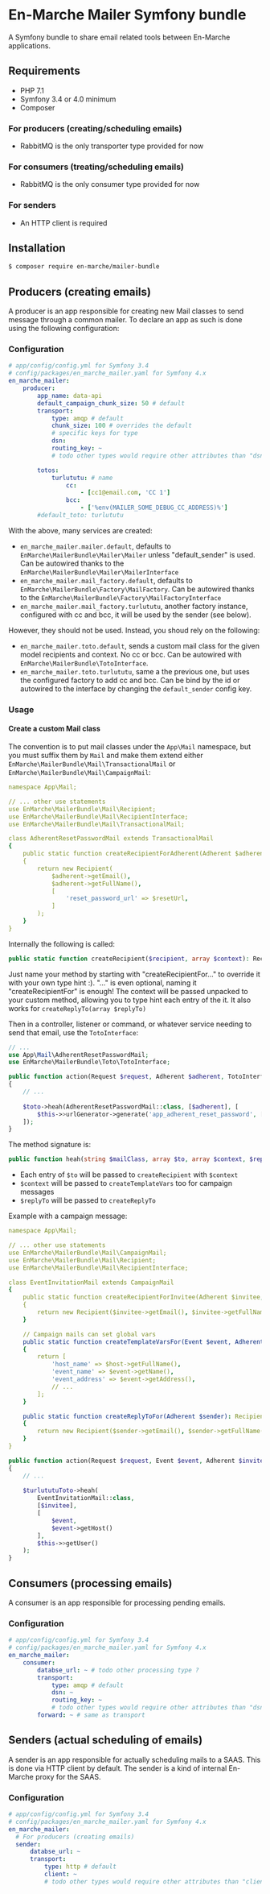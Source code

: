 # En-Marche Mailer Symfony bundle

A Symfony bundle to share email related tools between En-Marche applications.

## Requirements

 * PHP 7.1
 * Symfony 3.4 or 4.0 minimum
 * Composer
 
### For producers (creating/scheduling emails)
 
 * RabbitMQ is the only transporter type provided for now

### For consumers (treating/scheduling emails)

 * RabbitMQ is the only consumer type provided for now
 
### For senders

 * An HTTP client is required
 
## Installation

```bash
$ composer require en-marche/mailer-bundle
```

## Producers (creating emails)

A producer is an app responsible for creating new Mail classes to send message through a common mailer.
To declare an app as such is done using the following configuration:

### Configuration

```yaml
# app/config/config.yml for Symfony 3.4
# config/packages/en_marche_mailer.yaml for Symfony 4.x
en_marche_mailer:
    producer:
        app_name: data-api
        default_campaign_chunk_size: 50 # default
        transport:
            type: amqp # default
            chunk_size: 100 # overrides the default
            # specific keys for type
            dsn: 
            routing_key: ~
            # todo other types would require other attributes than "dsn" and "routing_key"

        totos:
            turlututu: # name
                cc:
                    - [cc1@email.com, 'CC 1']
                bcc:
                    - ['%env(MAILER_SOME_DEBUG_CC_ADDRESS)%']
        #default_toto: turlututu
```

With the above, many services are created:

 * `en_marche_mailer.mailer.default`, defaults to `EnMarche\MailerBundle\Mailer\Mailer` unless "default_sender" is used.
   Can be autowired thanks to the `EnMarche\MailerBundle\Mailer\MailerInterface`
 * `en_marche_mailer.mail_factory.default`, defaults to `EnMarche\MailerBundle\Factory\MailFactory`.
   Can be autowired thanks to the `EnMarche\MailerBundle\Factory\MailFactoryInterface`
 * `en_marche_mailer.mail_factory.turlututu`, another factory instance, configured with cc and bcc, it will be used by
   the sender (see below).
   
However, they should not be used. Instead, you shoud rely on the following:

 * `en_marche_mailer.toto.default`, sends a custom mail class for the given model recipients and context. No cc or bcc.
   Can be autowired with `EnMarche\MailerBundle\TotoInterface`.
 * `en_marche_mailer.toto.turlututu`, same a the previous one, but uses the configured factory to add cc and bcc.
   Can be bind by the id or autowired to the interface by changing the `default_sender` config key.

### Usage

#### Create a custom Mail class

The convention is to put mail classes under the `App\Mail` namespace, but you must suffix them by `Mail` and make them
extend either `EnMarche\MailerBundle\Mail\TransactionalMail` or `EnMarche\MailerBundle\Mail\CampaignMail`:

```yaml
namespace App\Mail;

// ... other use statements
use EnMarche\MailerBundle\Mail\Recipient;
use EnMarche\MailerBundle\Mail\RecipientInterface;
use EnMarche\MailerBundle\Mail\TransactionalMail;

class AdherentResetPasswordMail extends TransactionalMail
{
    public static function createRecipientForAdherent(Adherent $adherent, string $resetUrl): RecipientInterface
    {
        return new Recipient(
            $adherent->getEmail(),
            $adherent->getFullName(),
            [
                'reset_password_url' => $resetUrl,
            ]
        );
    }
}
```

Internally the following is called:

```php
public static function createRecipient($recipient, array $context): RecipientInterface
```

Just name your method by starting with "createRecipientFor..." to override it with your own type hint :).
"..." is even optional, naming it "createRecipientFor" is enough!
The context will be passed unpacked to your custom method, allowing you to type hint each entry of the it.
It also works for `createReplyTo(array $replyTo)`

Then in a controller, listener or command, or whatever service needing to send that email, use the `TotoInterface`:

```php
// ...
use App\Mail\AdherentResetPasswordMail;
use EnMarche\MailerBundle\Toto\TotoInterface;

public function action(Request $request, Adherent $adherent, TotoInterface $toto)
{
    // ...
    
    $toto->heah(AdherentResetPasswordMail::class, [$adherent], [
        $this->>urlGenerator->generate('app_adherent_reset_password', ['token' => $resetPasswordToken]),
    ]);
}
```

The method signature is:

```php
public function heah(string $mailClass, array $to, array $context, $replyTo = null): void;
```

 * Each entry of `$to` will be passed to `createRecipient` with `$context`
 * `$context`  will be passed to `createTemplateVars` too for campaign messages
 * `$replyTo` will be passed to `createReplyTo`

Example with a campaign message:

```yaml
namespace App\Mail;

// ... other use statements
use EnMarche\MailerBundle\Mail\CampaignMail;
use EnMarche\MailerBundle\Mail\Recipient;
use EnMarche\MailerBundle\Mail\RecipientInterface;

class EventInvitationMail extends CampaignMail
{
    public static function createRecipientForInvitee(Adherent $invitee, Event $event, Adherent $host): RecipientInterface
    {
        return new Recipient($invitee->getEmail(), $invitee->getFullName());
    }

    // Campaign mails can set global vars
    public static function createTemplateVarsFor(Event $event, Adherent $host): array
    {
        return [
            'host_name' => $host->getFullName(),
            'event_name' => $event->getName(),
            'event_address' => $event->getAddress(),
            // ...
        ];
    }

    public static function createReplyToFor(Adherent $sender): RecipientInterface
    {
        return new Recipient($sender->getEmail(), $sender->getFullName());
    }
}
```

```php
public function action(Request $request, Event $event, Adherent $invitee, TotoInterface $turlututuToto)
{
    // ...
    
    $turlututuToto->heah(
        EventInvitationMail::class,
        [$invitee],
        [
            $event,
            $event->getHost()
        ],
        $this->>getUser()
    );
}
```

## Consumers (processing emails)

A consumer is an app responsible for processing pending emails.

### Configuration
            
```yaml
# app/config/config.yml for Symfony 3.4
# config/packages/en_marche_mailer.yaml for Symfony 4.x
en_marche_mailer:
    consumer:
        databse_url: ~ # todo other processing type ?
        transport:
            type: amqp # default
            dsn: ~
            routing_key: ~
            # todo other types would require other attributes than "dsn" and "routing_key"
        forward: ~ # same as transport
```

## Senders (actual scheduling of emails)
          
A sender is an app responsible for actually scheduling mails to a SAAS. This is done via HTTP client by default.
The sender is a kind of internal En-Marche proxy for the SAAS.

### Configuration

```yaml
# app/config/config.yml for Symfony 3.4
# config/packages/en_marche_mailer.yaml for Symfony 4.x
en_marche_mailer:
  # For producers (creating emails)
  sender:
      databse_url: ~
      transport:
          type: http # default
          client: ~
          # todo other types would require other attributes than "client"
```
